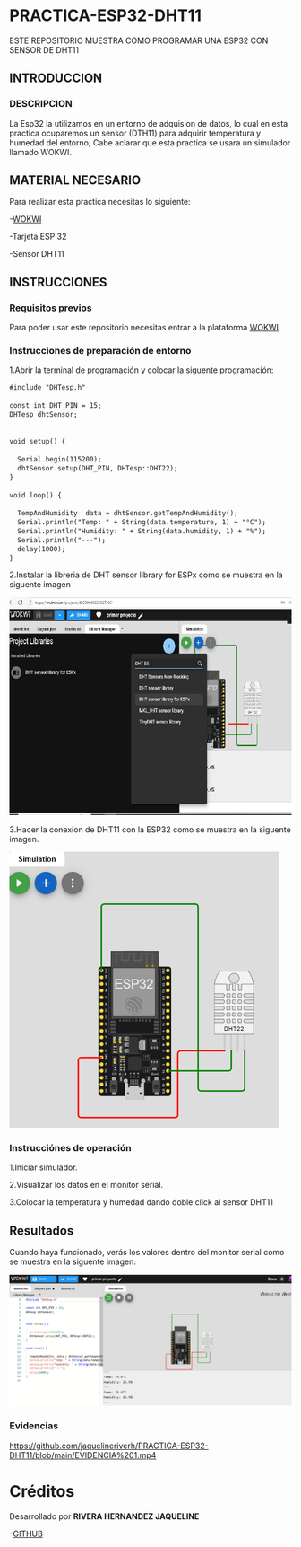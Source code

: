 # PRACTICA-ESP32-DHT11
ESTE REPOSITORIO MUESTRA COMO PROGRAMAR UNA ESP32 CON SENSOR DE DHT11
## INTRODUCCION

### DESCRIPCION

La Esp32 la utilizamos en un entorno de adquision de datos, lo cual en esta practica ocuparemos un sensor (DTH11) para adquirir temperatura y humedad del entorno; Cabe aclarar que esta practica se usara un simulador llamado WOKWI.

## MATERIAL NECESARIO

Para realizar esta practica necesitas lo siguiente:

-[WOKWI](https://wokwi.com/)

-Tarjeta ESP 32

-Sensor DHT11

## INSTRUCCIONES

### Requisitos previos

Para poder usar este repositorio necesitas entrar a la plataforma [WOKWI](https://wokwi.com/)

### Instrucciones de preparación de entorno

1.Abrir la terminal de programación y colocar la siguente programación:

```
#include "DHTesp.h"

const int DHT_PIN = 15;
DHTesp dhtSensor;


void setup() {

  Serial.begin(115200);
  dhtSensor.setup(DHT_PIN, DHTesp::DHT22);
}

void loop() {

  TempAndHumidity  data = dhtSensor.getTempAndHumidity();
  Serial.println("Temp: " + String(data.temperature, 1) + "°C");
  Serial.println("Humidity: " + String(data.humidity, 1) + "%");
  Serial.println("---");
  delay(1000);
}
```


2.Instalar la libreria de DHT sensor library for ESPx como se muestra en la siguente imagen


![](https://github.com/jaquelineriverh/PRACTICA-ESP32-DHT11/blob/main/DHT.jpg)



3.Hacer la conexion de DHT11 con la ESP32 como se muestra en la siguente imagen.

![](https://github.com/jaquelineriverh/PRACTICA-ESP32-DHT11/blob/main/CONEXION%20DE%20DHT11.png)


### Instrucciónes de operación
1.Iniciar simulador.

2.Visualizar los datos en el monitor serial.

3.Colocar la temperatura y humedad dando doble click al sensor DHT11

## Resultados

Cuando haya funcionado, verás los valores dentro del monitor serial como se muestra en la siguente imagen.


![](https://github.com/jaquelineriverh/PRACTICA-ESP32-DHT11/blob/main/funcionando.png)

### Evidencias

https://github.com/jaquelineriverh/PRACTICA-ESP32-DHT11/blob/main/EVIDENCIA%201.mp4


# Créditos

Desarrollado por **RIVERA HERNANDEZ JAQUELINE**

-[GITHUB](https://github.com/jaquelineriverh)






